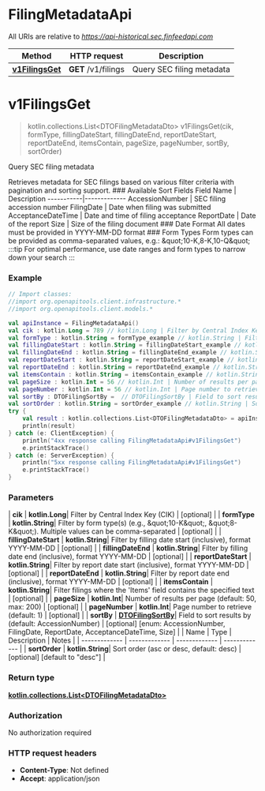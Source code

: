 # FilingMetadataApi

All URIs are relative to *https://api-historical.sec.finfeedapi.com*

| Method | HTTP request | Description |
| ------------- | ------------- | ------------- |
| [**v1FilingsGet**](FilingMetadataApi.md#v1FilingsGet) | **GET** /v1/filings | Query SEC filing metadata |


<a id="v1FilingsGet"></a>
# **v1FilingsGet**
> kotlin.collections.List&lt;DTOFilingMetadataDto&gt; v1FilingsGet(cik, formType, fillingDateStart, fillingDateEnd, reportDateStart, reportDateEnd, itemsContain, pageSize, pageNumber, sortBy, sortOrder)

Query SEC filing metadata

Retrieves metadata for SEC filings based on various filter criteria with pagination and sorting support.    ### Available Sort Fields    Field Name | Description  -----------|-------------  AccessionNumber | SEC filing accession number  FilingDate | Date when filing was submitted  AcceptanceDateTime | Date and time of filing acceptance  ReportDate | Date of the report  Size | Size of the filing document    ### Date Format  All dates must be provided in YYYY-MM-DD format    ### Form Types  Form types can be provided as comma-separated values, e.g.: \&quot;10-K,8-K,10-Q\&quot;    :::tip  For optimal performance, use date ranges and form types to narrow down your search  :::

### Example
```kotlin
// Import classes:
//import org.openapitools.client.infrastructure.*
//import org.openapitools.client.models.*

val apiInstance = FilingMetadataApi()
val cik : kotlin.Long = 789 // kotlin.Long | Filter by Central Index Key (CIK)
val formType : kotlin.String = formType_example // kotlin.String | Filter by form type(s) (e.g., \"10-K\", \"8-K\"). Multiple values can be comma-separated
val fillingDateStart : kotlin.String = fillingDateStart_example // kotlin.String | Filter by filling date start (inclusive), format YYYY-MM-DD
val fillingDateEnd : kotlin.String = fillingDateEnd_example // kotlin.String | Filter by filling date end (inclusive), format YYYY-MM-DD
val reportDateStart : kotlin.String = reportDateStart_example // kotlin.String | Filter by report date start (inclusive), format YYYY-MM-DD
val reportDateEnd : kotlin.String = reportDateEnd_example // kotlin.String | Filter by report date end (inclusive), format YYYY-MM-DD
val itemsContain : kotlin.String = itemsContain_example // kotlin.String | Filter filings where the 'Items' field contains the specified text
val pageSize : kotlin.Int = 56 // kotlin.Int | Number of results per page (default: 50, max: 200)
val pageNumber : kotlin.Int = 56 // kotlin.Int | Page number to retrieve (default: 1)
val sortBy : DTOFilingSortBy =  // DTOFilingSortBy | Field to sort results by (default: AccessionNumber)
val sortOrder : kotlin.String = sortOrder_example // kotlin.String | Sort order (asc or desc, default: desc)
try {
    val result : kotlin.collections.List<DTOFilingMetadataDto> = apiInstance.v1FilingsGet(cik, formType, fillingDateStart, fillingDateEnd, reportDateStart, reportDateEnd, itemsContain, pageSize, pageNumber, sortBy, sortOrder)
    println(result)
} catch (e: ClientException) {
    println("4xx response calling FilingMetadataApi#v1FilingsGet")
    e.printStackTrace()
} catch (e: ServerException) {
    println("5xx response calling FilingMetadataApi#v1FilingsGet")
    e.printStackTrace()
}
```

### Parameters
| **cik** | **kotlin.Long**| Filter by Central Index Key (CIK) | [optional] |
| **formType** | **kotlin.String**| Filter by form type(s) (e.g., \&quot;10-K\&quot;, \&quot;8-K\&quot;). Multiple values can be comma-separated | [optional] |
| **fillingDateStart** | **kotlin.String**| Filter by filling date start (inclusive), format YYYY-MM-DD | [optional] |
| **fillingDateEnd** | **kotlin.String**| Filter by filling date end (inclusive), format YYYY-MM-DD | [optional] |
| **reportDateStart** | **kotlin.String**| Filter by report date start (inclusive), format YYYY-MM-DD | [optional] |
| **reportDateEnd** | **kotlin.String**| Filter by report date end (inclusive), format YYYY-MM-DD | [optional] |
| **itemsContain** | **kotlin.String**| Filter filings where the &#39;Items&#39; field contains the specified text | [optional] |
| **pageSize** | **kotlin.Int**| Number of results per page (default: 50, max: 200) | [optional] |
| **pageNumber** | **kotlin.Int**| Page number to retrieve (default: 1) | [optional] |
| **sortBy** | [**DTOFilingSortBy**](.md)| Field to sort results by (default: AccessionNumber) | [optional] [enum: AccessionNumber, FilingDate, ReportDate, AcceptanceDateTime, Size] |
| Name | Type | Description  | Notes |
| ------------- | ------------- | ------------- | ------------- |
| **sortOrder** | **kotlin.String**| Sort order (asc or desc, default: desc) | [optional] [default to &quot;desc&quot;] |

### Return type

[**kotlin.collections.List&lt;DTOFilingMetadataDto&gt;**](DTOFilingMetadataDto.md)

### Authorization

No authorization required

### HTTP request headers

 - **Content-Type**: Not defined
 - **Accept**: application/json

